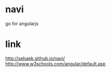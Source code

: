 # navi
go for angularjs
# link
http://sebaek.github.io/navi/
http://www.w3schools.com/angular/default.asp

